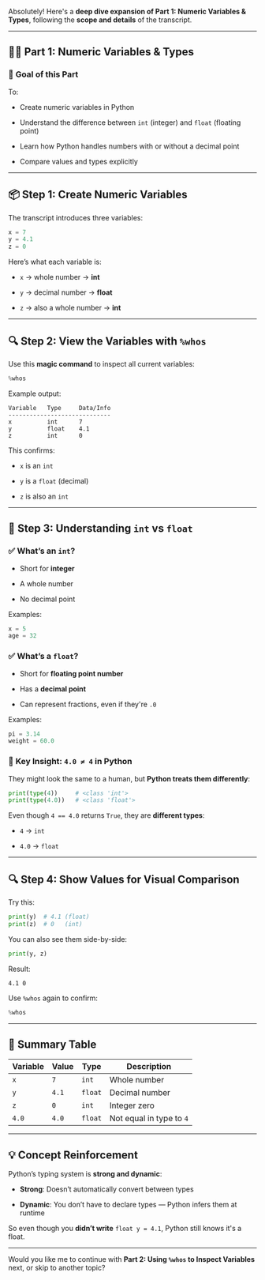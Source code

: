 Absolutely! Here's a **deep dive expansion of Part 1: Numeric Variables & Types**, following the **scope and details** of the transcript.

---

## 🧮🔢 **Part 1: Numeric Variables & Types**

### 🎯 **Goal of this Part**

To:

- Create numeric variables in Python
    
- Understand the difference between `int` (integer) and `float` (floating point)
    
- Learn how Python handles numbers with or without a decimal point
    
- Compare values and types explicitly
    

---

## 📦 **Step 1: Create Numeric Variables**

The transcript introduces three variables:

```python
x = 7
y = 4.1
z = 0
```

Here’s what each variable is:

- `x` → whole number → **int**
    
- `y` → decimal number → **float**
    
- `z` → also a whole number → **int**
    

---

## 🔍 **Step 2: View the Variables with `%whos`**

Use this **magic command** to inspect all current variables:

```python
%whos
```

Example output:

```
Variable   Type     Data/Info
-----------------------------
x          int      7
y          float    4.1
z          int      0
```

This confirms:

- `x` is an `int`
    
- `y` is a `float` (decimal)
    
- `z` is also an `int`
    

---

## 🎯 **Step 3: Understanding `int` vs `float`**

### ✅ What’s an `int`?

- Short for **integer**
    
- A whole number
    
- No decimal point
    

Examples:

```python
x = 5
age = 32
```

### ✅ What’s a `float`?

- Short for **floating point number**
    
- Has a **decimal point**
    
- Can represent fractions, even if they're `.0`
    

Examples:

```python
pi = 3.14
weight = 60.0
```

### 🧠 **Key Insight: `4.0 ≠ 4` in Python**

They might look the same to a human, but **Python treats them differently**:

```python
print(type(4))     # <class 'int'>
print(type(4.0))   # <class 'float'>
```

Even though `4 == 4.0` returns `True`, they are **different types**:

- `4` → `int`
    
- `4.0` → `float`
    

---

## 🔍 **Step 4: Show Values for Visual Comparison**

Try this:

```python
print(y)  # 4.1 (float)
print(z)  # 0   (int)
```

You can also see them side-by-side:

```python
print(y, z)
```

Result:

```
4.1 0
```

Use `%whos` again to confirm:

```python
%whos
```

---

## 🧱 **Summary Table**

|Variable|Value|Type|Description|
|---|---|---|---|
|`x`|`7`|`int`|Whole number|
|`y`|`4.1`|`float`|Decimal number|
|`z`|`0`|`int`|Integer zero|
|`4.0`|`4.0`|`float`|Not equal in type to `4`|

---

## 💡 Concept Reinforcement

Python’s typing system is **strong and dynamic**:

- **Strong**: Doesn’t automatically convert between types
    
- **Dynamic**: You don’t have to declare types — Python infers them at runtime
    

So even though you **didn’t write** `float y = 4.1`, Python still knows it's a float.

---

Would you like me to continue with **Part 2: Using `%whos` to Inspect Variables** next, or skip to another topic?